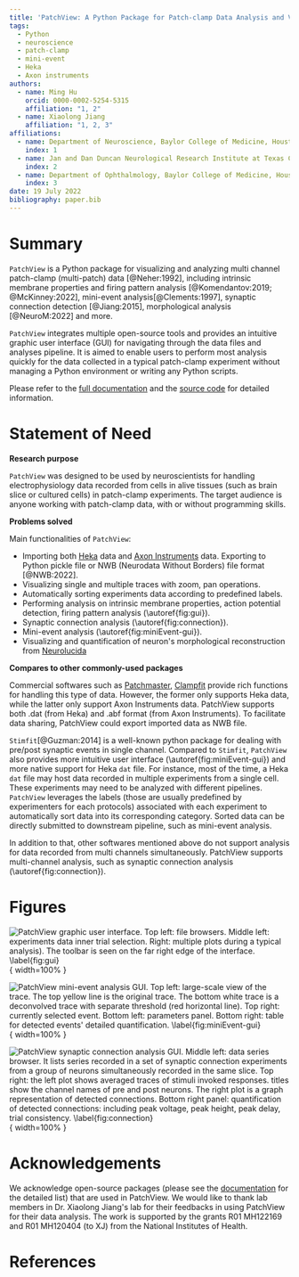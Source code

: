 ```yaml
---
title: 'PatchView: A Python Package for Patch-clamp Data Analysis and Visualization'
tags:
  - Python
  - neuroscience
  - patch-clamp
  - mini-event
  - Heka
  - Axon instruments
authors:
  - name: Ming Hu
    orcid: 0000-0002-5254-5315
    affiliation: "1, 2"
  - name: Xiaolong Jiang
    affiliation: "1, 2, 3"
affiliations:
  - name: Department of Neuroscience, Baylor College of Medicine, Houston, TX
    index: 1
  - name: Jan and Dan Duncan Neurological Research Institute at Texas Children’s Hospital, Houston,TX, USA
    index: 2
  - name: Department of Ophthalmology, Baylor College of Medicine, Houston, TX
    index: 3
date: 19 July 2022
bibliography: paper.bib
---
```


# Summary

``PatchView`` is a Python package for visualizing and analyzing multi channel patch-clamp (multi-patch) data [@Neher:1992], including intrinsic membrane properties and firing pattern analysis [@Komendantov:2019; @McKinney:2022], mini-event analysis[@Clements:1997], synaptic connection detection [@Jiang:2015], morphological analysis [@NeuroM:2022] and more. 

``PatchView`` integrates multiple open-source tools and provides an intuitive graphic user interface (GUI)  for navigating through the data files and analyses pipeline. It is aimed to enable users to perform most analysis quickly for the data collected in a typical patch-clamp experiment without managing a Python environment or writing any Python scripts.

Please refer to the [full documentation](https://patchview-doc.readthedocs.io/en/latest/) and the [source code](https://github.com/ZeitgeberH/patchview) for detailed information.

# Statement of Need
**Research purpose**

 ``PatchView`` was designed to be used by neuroscientists for handling electrophysiology data recorded from cells in alive tissues (such as brain slice or cultured cells) in patch-clamp experiments. The target audience is anyone working with patch-clamp data, with or without programming skills. 

**Problems solved**

 Main functionalities of ``PatchView``:

* Importing both [Heka](https://www.heka.com/about/about_main.html#smart-ephys) data and [Axon Instruments](https://www.moleculardevices.com/products/axon-patch-clamp-system#gref) data. Exporting to Python pickle file or NWB (Neurodata Without Borders) file format [@NWB:2022].
* Visualizing single and multiple traces with zoom, pan operations.
* Automatically sorting experiments data according to predefined labels.
* Performing analysis on intrinsic membrane properties, action potential detection, firing pattern analysis  (\autoref{fig:gui}).
* Synaptic connection analysis (\autoref{fig:connection}).
* Mini-event analysis (\autoref{fig:miniEvent-gui}).
* Visualizing and quantification of neuron's morphological reconstruction from [Neurolucida](https://www.mbfbioscience.com/neurolucida360)

**Compares to other commonly-used packages** 

Commercial softwares such as [Patchmaster](https://www.heka.com/downloads/downloads_main.html#down_patchmaster_next), [Clampfit](https://www.moleculardevices.com/products/axon-patch-clamp-system/acquisition-and-analysis-software/pclamp-software-suite#Overview) provide rich functions for handling this type of data. However, the former only supports Heka data, while the latter only support Axon Instruments data. PatchView supports both .dat (from Heka) and .abf format (from Axon Instruments). To facilitate data sharing, PatchView could export imported data as NWB file. 

``Stimfit``[@Guzman:2014] is a well-known python package for dealing with pre/post synaptic events in single channel. Compared to ``Stimfit``, ``PatchView`` also provides more intuitive user interface (\autoref{fig:miniEvent-gui}) and more native support for Heka ``dat`` file. For instance, most of the time, a Heka ``dat`` file may host data recorded in multiple experiments from a single cell. These experiments may need to be analyzed with different pipelines. ``PatchView`` leverages the labels (those are usually predefined by experimenters for each protocols) associated with each experiment to automatically sort data into its corresponding category. Sorted data can be directly submitted to downstream pipeline, such as mini-event analysis. 

In addition to that, other softwares mentioned above do not support analysis for data recorded from multi channels simultaneously. PatchView supports multi-channel analysis, such as synaptic connection analysis (\autoref{fig:connection}). 

# Figures

![`PatchView` graphic user interface. Top left: file browsers. Middle left: experiments data inner trial selection.
Right: multiple plots during a typical analysis). The toolbar is seen on the far right edge of the interface.
\label{fig:gui}](gui.png){ width=100% }

![`PatchView` mini-event analysis GUI. Top left: large-scale view of the trace. The top yellow line is the original trace. The bottom white trace is a deconvolved trace with separate threshold (red horizontal line). Top right: currently selected event. Bottom left: parameters panel. Bottom right: table for detected events' detailed quantification. 
\label{fig:miniEvent-gui}](event.png){ width=100% }

![`PatchView` synaptic connection analysis GUI. Middle left: data series browser. It lists series recorded in a set of synaptic connection experiments from a group of neurons simultaneously recorded in the same slice. Top right: the left plot shows averaged traces of stimuli invoked responses. titles show the channel names of pre and post neurons. The right plot is a graph representation of detected connections. Bottom right panel: quantification of detected connections: including peak voltage, peak height, peak delay, trial consistency. 
\label{fig:connection}](connection.png){ width=100% }

# Acknowledgements

We acknowledge open-source packages (please see the [documentation]((https://patchview-doc.readthedocs.io/en/latest/)) for the detailed list) that are used in PatchView. We would like to thank lab members in Dr. Xiaolong Jiang's lab for their feedbacks in using PatchView for their data analysis. The work is supported by the grants R01 MH122169 and R01 MH120404 (to XJ) from the National Institutes of Health.

# References
